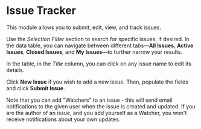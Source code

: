 # Issue Tracker

This module allows you to submit, edit, view, and track issues.

Use the *Selection Filter* section to search for specific issues, if desired. In the data table, you can navigate between different tabs—**All Issues**, **Active Issues**, **Closed Issues**, and **My Issues**—to further narrow your results. 

In the table, in the *Title* column, you can click on any issue name to edit its details. 

Click **New Issue** if you wish to add a new issue. Then, populate the fields and click **Submit Issue**.

Note that you can add "Watchers" to an issue - this will send email notifications to the given user when the issue is created and updated.  If you are the author of an issue, and you add yourself as a Watcher, you won't receive notifications about your own updates. 
